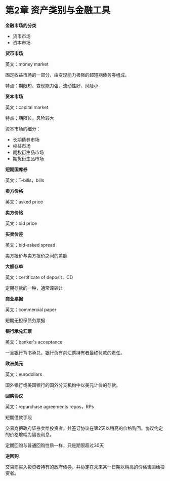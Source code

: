 # 第2章 资产类别与金融工具

**金融市场的分类**

- 货币市场
- 资本市场

**货币市场**

英文：money market

固定收益市场的一部分，由变现能力极强的超短期债务券组成。

特点：期限短、变现能力强、流动性好、风险小

**资本市场**

英文：capital market

特点：期限长，风险较大

资本市场的细分：

- 长期债券市场
- 权益市场
- 期权衍生品市场
- 期货衍生品市场

**短期国库券**

英文：T-bills，bills

**卖方价格**

英文：asked price

**卖方价格**

英文：bid price

**买卖价差**

英文：bid-asked spread

卖方报价与卖方报价之间的差额

**大额存单**

英文：certificate of deposit，CD

定期存款的一种，通常课转让

**商业票据**

英文：commercial paper

短期无担保债务票据

**银行承兑汇票**

英文：banker's acceptance

一旦银行背书承兑，银行负有向汇票持有者最终付款的责任。

**欧洲美元**

英文：eurodollars

国外银行或美国银行的国外分支机构中以美元计价的存款。

**回购协议**

英文：repurchase agreements repos，RPs

短期借款手段

交易商把政府证券卖给投资者，并签订协议在第2天以稍高的价格购回。协议约定的价格增幅为隔夜利息。

定期回购与普通回购性质一样，只是期限超过30天

**逆回购**

交易商买入投资者持有的政府债券，并协定在未来某一日期以稍高的价格售回给投资者。
